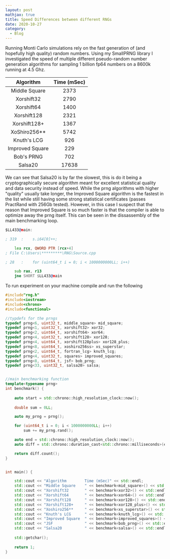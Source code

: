 ```yaml
---
layout: post
mathjax: true
title: Speed Differences between different RNGs
date: 2020-10-27
category:
  - Blog
---
```



Running Monti Carlo simulations rely on the fast generation of (and hopefully high quality) random numbers. Using my SmallPRNG library I investigated the speed of multiple different pseudo-random number generation algorithms for sampling 1 billion fp64 numbers on a 8600k running at 4.5 Ghz. 


|    Algorithm    |  Time (mSec) |
|:---------------:|:------------:|
|  Middle Square  |     2373     |
|    Xorshift32   |     2790     |
|    Xorshift64   |     1400     |
|   Xorshift128   |     2321     |
|   Xorshift128+  |     1367     |
|   XoShiro256**  |     5742     |
|   Knuth's LCG   |      926     |
| Improved Square |      229     |
|    Bob's PRNG   |      702     |
|     Salsa20     |     17638    |


We can see that Salsa20 is by far the slowest, this is do it being a cryptographically secure algorithm meant for excellent statistical quality and data security instead of speed. While the prng algorithms with higher "quality" usually take longer, the Improved Square algorithm is the fastest in the list while still having some strong statistical certificates (passes PractRand with 256Gb tested). However, in this case I suspect that the reason that Improved Square is so much faster is that the compiler is able to optimize away the prng itself. This can be seen in the dissassembly of the main benchmarking loop.

```asm 
$LL433@main:

; 319  : 	s.i64[0]++;

	lea	rcx, QWORD PTR [rcx+4]
; File C:\Users\*********\RNG\Source.cpp

; 28   : 	for (uint64_t i = 0; i < 1000000000LL; i++)

	sub	rax, r13
	jne	SHORT $LL433@main

```


To run experiment on your machine compile and run the following
```C++
#include"rng.h"
#include<iostream>
#include<chrono>
#include<functional>

//typdefs for the prngs
typedef prng<6, uint32_t, middle_square> mid_square;
typedef prng<1, uint32_t, xorshift32> xor32;
typedef prng<2, uint64_t, xorshift64> xor64;
typedef prng<4, uint32_t, xorshift128> xor128;
typedef prng<4, uint64_t, xorshift128plus> xor128_plus;
typedef prng<8, uint64_t, xoshiro256ss> xs_superstar;
typedef prng<2, uint64_t, fortran_lcg> knuth_lcg;
typedef prng<4, uint32_t, squares> improved_squares;
typedef prng<8, uint64_t, jsf> bob_prng;
typedef prng<33, uint32_t, salsa20> salsa;


//main benchmarking function
template<typename prng>
int benchmark() {
	
	auto start = std::chrono::high_resolution_clock::now();
	
	double sum = 0LL;

	auto my_prng = prng();

	for (uint64_t i = 0; i < 1000000000LL; i++)
		sum += my_prng.rand();

	auto end = std::chrono::high_resolution_clock::now();
	auto diff = std::chrono::duration_cast<std::chrono::milliseconds>(end - start);

	return diff.count();
}


int main() {

	std::cout << "Algorithm        Time (mSec)" << std::endl;
	std::cout << "Middle Square    " << benchmark<mid_square>() << std::endl;
	std::cout << "Xorshift32       " << benchmark<xor32>() << std::endl;
	std::cout << "Xorshift64       " << benchmark<xor64>() << std::endl;
	std::cout << "Xorshift128      " << benchmark<xor128>() << std::endl;
	std::cout << "Xorshift128+     " << benchmark<xor128_plus>() << std::endl;
	std::cout << "Xoshiro256**     " << benchmark<xs_superstar>() << std::endl;
	std::cout << "Knuth's LCG      " << benchmark<knuth_lcg>() << std::endl;
	std::cout << "Improved Square  " << benchmark<improved_squares>() << std::endl;
	std::cout << "JSF              " << benchmark<bob_prng>() << std::endl;
	std::cout << "Salsa20          " << benchmark<salsa>() << std::endl;
	
	std::getchar();
	
	return 1;
}




```




